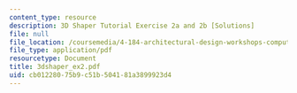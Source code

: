 ```yaml
---
content_type: resource
description: 3D Shaper Tutorial Exercise 2a and 2b [Solutions]
file: null
file_location: /coursemedia/4-184-architectural-design-workshops-computational-design-for-housing-spring-2002/cb01228075b9c51b504181a3899923d4_3dshaper_ex2.pdf
file_type: application/pdf
resourcetype: Document
title: 3dshaper_ex2.pdf
uid: cb012280-75b9-c51b-5041-81a3899923d4
---
```

